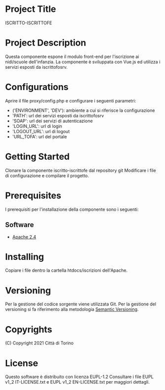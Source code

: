 # Project Title
ISCRITTO-ISCRITTOFE

# Project Description
Questa componente espone il modulo front-end per l'iscrizione ai nidi/scuole dell'infanzia. La componente è sviluppata con Vue.js ed utilizza i servizi esposti da iscrittofosrv.

# Configurations
Aprire il file proxy/config.php e configurare i seguenti parametri:
- ('ENVIRONMENT', 'DEV'): ambiente a cui si riferisce la configurazione
- 'PATH': url dei servizi esposti da iscrittofosrv
- 'SOAP': url dei servizi di autenticazione
- 'LOGIN_URL': url di login
- 'LOGOUT_URL': url di logout
- 'URL_TOFA': url del portale

# Getting Started 
Clonare la componente iscritto-iscrittofe dal repository git 
Modificare i file di configurazione e compilare il progetto.

# Prerequisites
I prerequisiti per l'installazione della componente sono i seguenti:
## Software
- [Apache 2.4](https://www.apache.org)

# Installing
Copiare i file dentro la cartella htdocs/iscrizioni dell'Apache. 

# Versioning
Per la gestione del codice sorgente viene utilizzata Git. Per la gestione del versioning si fa riferimento alla metodologia [Semantic Versioning](https://semver.org/).

# Copyrights
(C) Copyright 2021 Città di Torino

# License
Questo software è distribuito con licenza EUPL-1.2
Consultare i file EUPL v1_2 IT-LICENSE.txt e EUPL v1_2 EN-LICENSE.txt per maggiori dettagli.

